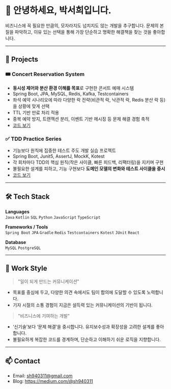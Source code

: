 # 👋 안녕하세요, 박서희입니다.

비즈니스에 꼭 필요한 만큼의, 모자라지도 넘치지도 않는 개발을 추구합니다.
문제의 본질을 파악하고, 이유 있는 선택을 통해 가장 단순하고 명확한 해결책을 찾는 것을 좋아합니다.

---

## 📂 Projects
### 🎟️ Concert Reservation System
- **동시성 제어와 분산 환경 이해를 목표**로 구현한 콘서트 예매 시스템
- Spring Boot, JPA, MySQL, Redis, Kafka, Testcontainers
- 좌석 예약 시나리오에 따라 다양한 락 전략(비관적 락, 낙관적 락, Redis 분산 락 등)을 상황에 맞게 선택
- TTL 기반 만료 처리 적용
- 중복 예약 방지, 트랜잭션 분리, 이벤트 기반 메시징 등 문제 해결 경험 축적
- [코드 보기](https://github.com/Joyseohee/hhplus-concert-server)

### ✅ TDD Practice Series
- 기능보다 원칙에 집중한 테스트 주도 개발 실습 프로젝트
- Spring Boot, Junit5, AssertJ, MockK, Kotest
- 각 회차마다 TDD의 핵심 원칙(작은 사이클, 빠른 피드백, 리팩터링)을 지키며 구현
- 불필요한 설계를 피하고, 기능 구현보다 **도메인 모델의 변화와 테스트 사이클을 중시**
- [코드 보기](https://github.com/Joyseohee/hhplus-tdd)

---

## 🛠️ Tech Stack

**Languages**  
`Java` `Kotlin` `SQL` `Python` `JavaScript` `TypeScript`

**Frameworks / Tools**  
`Spring Boot` `JPA` `Gradle` `Redis` `Testcontainers` `Kotest` `JUnit` `React`

**Database**  
`MySQL` `PostgreSQL`

---

## 💼 Work Style

> "일이 되게 만드는 커뮤니케이션"  
- 목표를 중심에 두고, 다양한 의견 속에서도 팀이 합의에 도달할 수 있도록 노력합니다.
- 기자 시절의 소통 경험이 지금은 설득력 있는 커뮤니케이션의 기반이 됩니다.

> "비즈니스에 기여하는 개발"  
- ‘신기술’보다 ‘문제 해결’을 중시합니다. 유지보수성과 확장성을 고려한 설계를 좋아합니다.
- 불필요하게 복잡한 코드를 경계하며, 단순하고 이해하기 쉬운 로직을 지향합니다.

---

## 📫 Contact

- Email: sh940311@gmail.com  
- Blog: https://medium.com/@sh940311
